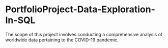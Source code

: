 # PortfolioProject-Data-Exploration-In-SQL
The scope of this project involves conducting a comprehensive analysis of worldwide data pertaining to the COVID-19 pandemic.
